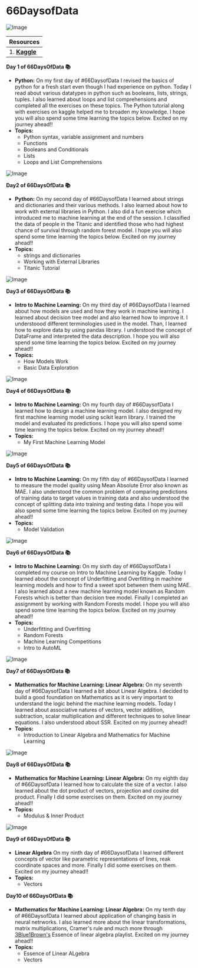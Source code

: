 # 66DaysofData
![Image](./images/66Days.jpg)

| Resources |
| ----- |
| 1. [**Kaggle**](https://www.kaggle.com/learn) |


**Day 1 of 66DaysOfData :books:**
- **Python:** On my first day of #66DaysofData I revised the basics of python for a fresh start even though I had experience on python. Today I read about various datatypes in python such as booleans, lists, strings, tuples. I also learned about loops and list comprehensions and completed all the exercises on these topics. The Python tutorial along with exercises on kaggle helped me to broaden my knowledge. I hope you will also spend some time learning the topics below. Excited on my journey ahead!!
- **Topics:**
  - Python syntax, variable assignment and numbers
  - Functions
  - Booleans and Conditionals
  - Lists
  - Loops and List Comprehensions

![Image](./images/Day1.PNG)


**Day2 of 66DaysOfData :books:**
- **Python:** On my second day of #66DaysofData I learned about strings and dictionaries and their various methods. I also learned about how to work with external libraries in Python. I also did a fun exercise which introduced me to machine learning at the end of the session. I classified the data of people in the Titanic and identified those who had highest chance of survival through random forest model. I hope you will also spend some time learning the topics below. Excited on my journey ahead!!
- **Topics:**
  - strings and dictionaries
  - Working with External Libraries
  - Titanic Tutorial

![Image](./images/Day2.PNG)


**Day3 of 66DaysOfData :books:**
- **Intro to Machine Learning:** On my third day of #66DaysofData I learned about how models are used and how they work in machine learning. I learned about decision tree model and also learned how to improve it. I understoood different terminologies used in the model. Than, I learned how to explore data by using pandas library. I understood the concept of DataFrame and interpreted the data description. I hope you will also spend some time learning the topics below. Excited on my journey ahead!!
- **Topics:**
  - How Models Work
  - Basic Data Exploration 

![Image](./images/Day3.PNG)

**Day4 of 66DaysOfData :books:**
- **Intro to Machine Learning:** On my fourth day of #66DaysofData I learned how to design a machine learning model. I also designed my first machine learning model using scikit learn library. I trained the model and evaluated its predictions. I hope you will also spend some time learning the topics below. Excited on my journey ahead!!
- **Topics:**
  - My First Machine Learning Model

![Image](./images/Day4.PNG)

**Day5 of 66DaysOfData :books:**
- **Intro to Machine Learning:** On my fifth day of #66DaysofData I learned to measure the model quality using Mean Absolute Error also known as MAE. I also understood the common problem of comparing predictions of training data to target values in training data and also understood the concept of splitting data into training and testing data. I hope you will also spend some time learning the topics below. Excited on my journey ahead!!
- **Topics:**
  - Model Validation

![Image](./images/Day5.PNG)


**Day6 of 66DaysOfData :books:**
- **Intro to Machine Learning:** On my sixth day of #66DaysofData I completed my course on Intro to Machine Learning by Kaggle. Today I learned about the concept of Underfitting and Overfitting in machine learning models and how to find a sweet spot between them using MAE. I also learned about a new machine learning model known as Random Forests which is better than decision tree model. Finally I completed an assignment by working with Random Forests model. I hope you will also spend some time learning the topics below. Excited on my journey ahead!!
- **Topics:**
  - Underfitting and Overfitting
  - Random Forests
  - Machine Learning Competitions
  - Intro to AutoML

![Image](./images/Day6.PNG)


**Day7 of 66DaysOfData :books:**
- **Mathematics for Machine Learning: Linear Algebra:** On my seventh day of #66DaysofData I learned a bit about Linear Algebra. I decided to build a good foundation on Mathematics as it is very important to understand the logic behind the machine learning models. Today I learned about associative natures of vectors, vector addition, subtraction, scalar multiplication and different techniques to solve linear equations. I also understood about SSR. Excited on my journey ahead!!
- **Topics:**
  - Introduction to Linear Algebra and Mathematics for Machine Learning

![Image](./images/Day7.PNG)


**Day8 of 66DaysOfData :books:**
- **Mathematics for Machine Learning: Linear Algebra:** On my eighth day of #66DaysofData I learned how to calculate the size of a vector. I also learned about the dot product of vectors, projection and cosine dot product. Finally I did some exercises on them. Excited on my journey ahead!!
- **Topics:**
  - Modulus & Inner Product

![Image](./images/Day8.png)

**Day9 of 66DaysOfData :books:**
- **Linear Algebra** On my ninth day of #66DaysofData I learned different concepts of vector like parametric representations of lines, reak coordinate spaces and more. Finally I did some exercises on them. Excited on my journey ahead!!
- **Topics:**
  - Vectors

**Day10 of 66DaysOfData :books:**
- **Mathematics for Machine Learning: Linear Algebra:** On my tenth day of #66DaysofData I learned about application of changing basis in neural netrworks. I also learned more about the linear transformations, matrix multiplications, Cramer's rule and much more through [3Blue1Brown's](https://www.youtube.com/playlist?list=PLZHQObOWTQDPD3MizzM2xVFitgF8hE_ab) Essence of linear algebra playlist. Excited on my journey ahead!!
- **Topics:**
  - Essence of Linear ALgebra
  - Vectors

